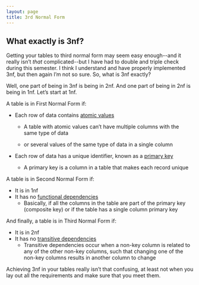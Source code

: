 ```yaml
---
layout: page
title: 3rd Normal Form
---
```


## What exactly is 3nf?

Getting your tables to third normal form may seem easy enough--and it really isn’t _that_ complicated--but I have had to double and triple check during this semester. I think I understand and have properly implemented 3nf, but then again I’m not so sure. So, what is 3nf exactly?

Well, one part of being in 3nf is being in 2nf. And one part of being in 2nf is being in 1nf. Let’s start at 1nf.

A table is in First Normal Form if:
*   Each row of data contains <span style="text-decoration:underline;">atomic values</span>
    *   A table with atomic values can’t have multiple columns with the same type of data
   
    *   or several values of the same type of data in a single column

*   Each row of data has a unique identifier, known as a <span style="text-decoration:underline;">primary key</span>
    *   A primary key is a column in a table that makes each record unique

A table is in Second Normal Form if:
*	It is in 1nf
*	It has no <span style="text-decoration:underline;">functional dependencies</span>
    *   Basically, if all the columns in the table are part of the primary key (composite key) or if the table has a single column primary key

And finally, a table is in Third Normal Form if:
*	It is in 2nf
*	It has no <span style="text-decoration:underline;">transitive dependencies</span>
    *   Transitive dependencies occur when a non-key column is related to any of the other non-key columns, such that changing one of the non-key columns results in another column to change

Achieving 3nf in your tables really isn’t that confusing, at least not when you lay out all the requirements and make sure that you meet them.
